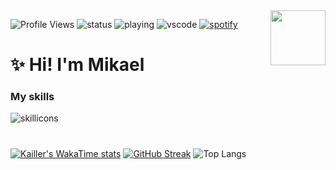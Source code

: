 
<img align="right" height="88px" src="https://github.com/user-attachments/assets/2e4c593f-5dee-4584-b04e-95c886dda9ce">

![Profile Views](https://komarev.com/ghpvc/?username=kaillr)
![status](https://api.statusbadges.me/badge/status/307946781373759488?simple=true)
![playing](https://api.statusbadges.me/badge/playing/307946781373759488)
![vscode](https://api.statusbadges.me/badge/vscode/307946781373759488)
[![spotify](https://api.statusbadges.me/badge/spotify/307946781373759488)](https://api.statusbadges.me/openspotify/307946781373759488)

# ✨ Hi! I'm Mikael


### My skills
<picture>
    <source media="(prefers-color-scheme: dark)" srcset="https://skillicons.dev/icons?i=nodejs%2Cjs%2Chtml%2Ccss%2Cmd%2Cmysql%2Cgit%2Cgithub%2Cgithubactions%2Cnginx%2Ccloudflare%2Cpy%2Craspberrypi%2Clinux%2Cvscode%2Cfigma%2Cps%2Cai%2Cpr%2Cae%2Cxd&perline=15&theme=dark">
    <source media="(prefers-color-scheme: light)" srcset="https://skillicons.dev/icons?i=nodejs%2Cjs%2Chtml%2Ccss%2Cmd%2Cmysql%2Cgit%2Cgithub%2Cgithubactions%2Cnginx%2Ccloudflare%2Cpy%2Craspberrypi%2Clinux%2Cvscode%2Cfigma%2Cps%2Cai%2Cpr%2Cae%2Cxd&perline=15&theme=light">
    <img alt="skillicons">
</picture>

#

[![Kailler's WakaTime stats](https://github-readme-stats.vercel.app/api/wakatime?username=Kailler&theme=dark)](https://wakatime.com/@Kailler)
[![GitHub Streak](https://streak-stats.demolab.com/?user=kaillr&theme=dark)](https://git.io/streak-stats)
![Top Langs](https://github-readme-stats.vercel.app/api/top-langs/?username=kaillr&layout=compact&theme=dark)
